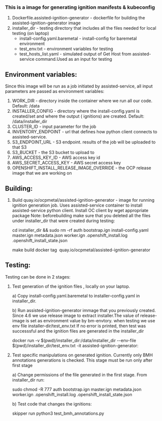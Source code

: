 ### This is a image for generating ignition manifests & kubeconfig
1) Dockerfile.assisted-ignition-generator - dockerfile for building the assisted-ignition-generator image
2) installer_dir - testing directory that includes all the files needed for local testing (on laptop)
   - install-config.yaml.baremetal -  install-config for baremetal environment
   - test_env.txt - environment variables for testing
   - test_hosts_list.yaml - simulated output of Get Host from assisted-service command.Used as an input for testing


Environment variables:
-----------------------------

Since this image will be run as a job initiated by assisted-service, all input parameters are passed as environment variables:

1) WORK_DIR - directory inside the container where we run all our code. Default: /data
2) INSTALLER_CONFIG - directory where the install-config.yaml is created/set and where the output ( ignitions) are created. Default: /data/installer_dir
3) CLUSTER_ID - input parameter for the job
4) INVENTORY_ENDPOINT - url that defines how python client connects to assisted-service.
5) S3_ENDPOINT_URL - S3 endpoint. results of the job will be uploaded to that S3
6) S3_BUCKET - the S3 bucket to upload to
7) AWS_ACCESS_KEY_ID - AWS access key id
8) AWS_SECRET_ACCESS_KEY - AWS secret access key
9) OPENSHIFT_INSTALL_RELEASE_IMAGE_OVERRIDE - the OCP release image that we are working on

Building:
---------------------------------------
1) Build quay.io/ocpmetal/assisted-ignition-generator - image for running ignition generation job. Uses assisted-service container to install assisted-service python client. Install OC client by wget appropriate package 
   Note: beforebuilding make sure that you deleted all the files under installer_dir that were created during testing:
   
   cd installer_dir && sudo rm -rf auth bootstrap.ign install-config.yaml master.ign metadata.json worker.ign .openshift_install.log .openshift_install_state.json

   make build
   docker tag <image id> quay.io/ocpmetal/assisted-ignition-generator 



Testing:
-------------------------------------

Testing can be done in 2 stages:

1) Test generation of the ignition files , locally on your laptop.

   a) Copy install-config.yaml.baremetal to installer-config.yaml in installer_dir.

   b) Run assisted-ignition-generator immage that you previously created.
      Since 4.6 we use release image to extract installer.The value of release-image is set as environment value by bm-envtory. when testing we use env file installer-dir/test_env.txt
      If no error is printed, then test was successsful and the ignition files are generated in the installer_dir

      docker run -v $(pwd)/installer_dir:/data/installer_dir --env-file $(pwd)/installer_dir/test_env.txt -it assisted-ignition-generator:<hash>

2) Test specific manipulations on generated ignition. Currently only BMH annotations generations is checked. This stage must be run only after first stage
   
   a) Change permissions of the file generated in the first stage.
      From installer_dir run:
      
      sudo chmod -R 777 auth bootstrap.ign master.ign metadata.json worker.ign .openshift_install.log .openshift_install_state.json
   
   b) Test code that changes the ignitions:

      skipper run python3 test_bmh_annotations.py
